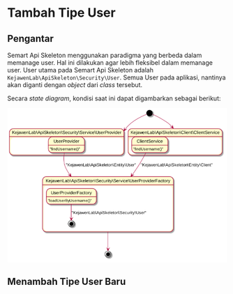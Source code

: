 # Tambah Tipe User

## Pengantar

Semart Api Skeleton menggunakan paradigma yang berbeda dalam memanage user. Hal ini dilakukan agar lebih fleksibel dalam memanage user. User utama pada Semart Api Skeleton adalah `KejawenLab\ApiSkeleton\Security\User`. Semua User pada aplikasi, nantinya akan diganti dengan *object* dari *class* tersebut.

Secara *state diagram*, kondisi saat ini dapat digambarkan sebagai berikut:

![User State](assets/user_state.png)

## Menambah Tipe User Baru

 
